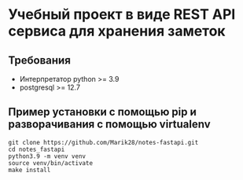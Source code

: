 # Учебный проект в виде REST API сервиса для хранения заметок

## Требования

- Интерпретатор python >= 3.9
- postgresql >= 12.7

## Пример установки с помощью pip и разворачивания с помощью virtualenv

    git clone https://github.com/Marik28/notes-fastapi.git
    cd notes_fastapi
    python3.9 -m venv venv
    source venv/bin/activate
    make install
    
[comment]: <> (todo доделать установку)